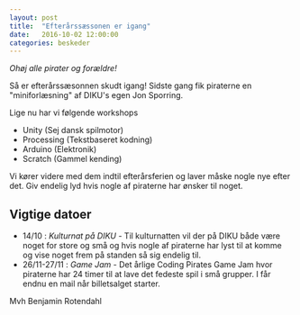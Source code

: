 ```yaml
---
layout: post
title:  "Efterårssæssonen er igang"
date:   2016-10-02 12:00:00
categories: beskeder
---
```


*Ohøj alle pirater og forældre!*

Så er efterårssæsonnen skudt igang!
Sidste gang fik piraterne en "miniforlæsning" af DIKU's egen Jon Sporring. 

Lige nu har vi følgende workshops

* Unity (Sej dansk spilmotor) 
* Processing (Tekstbaseret kodning) 
* Arduino (Elektronik)
* Scratch (Gammel kending) 

Vi kører videre med dem indtil efterårsferien og laver måske nogle nye efter det. 
Giv endelig lyd hvis nogle af piraterne har ønsker til noget. 


## Vigtige datoer
* 14/10 : *Kulturnat på DIKU* - Til kulturnatten vil der på DIKU både være noget for store og små og hvis nogle af piraterne har lyst til at komme og vise noget frem på standen så sig endelig til.  
* 26/11-27/11 : *Game Jam* - Det årlige Coding Pirates Game Jam hvor piraterne har 24 timer til at lave det fedeste spil i små grupper. I får endnu en mail når billetsalget starter.


Mvh Benjamin Rotendahl
